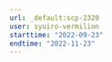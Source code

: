```yaml
---
url: _default:scp-2320
user: syuiro-vermilion
starttime: "2022-09-23"
endtime: "2022-11-23"
---
```

<reserve />